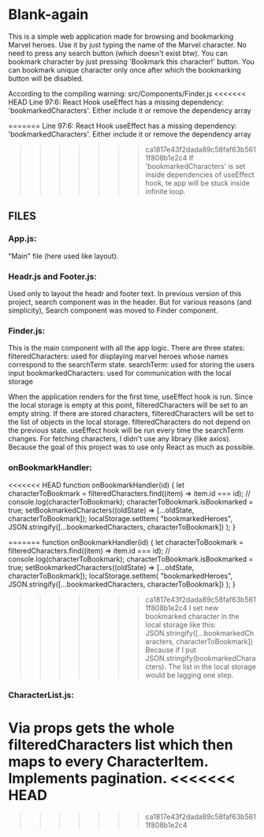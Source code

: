 # Blank-again

This is a simple web application made for browsing and bookmarking Marvel heroes.
Use it by just typing the name of the Marvel character. No need to press any search button (which doesn't exist btw).
You can bookmark character by just pressing 'Bookmark this character!' button.
You can bookmark unique character only once after which the bookmarking button will be disabled.

According to the compiling warning:
src/Components/Finder.js
<<<<<<< HEAD
Line 97:6: React Hook useEffect has a missing dependency: 'bookmarkedCharacters'. Either include it or remove the dependency array

=======
  Line 97:6:  React Hook useEffect has a missing dependency: 'bookmarkedCharacters'. Either include it or remove the dependency array
 
>>>>>>> ca1817e43f2dada89c58faf63b5611f808b1e2c4
If 'bookmarkedCharacters' is set inside dependencies of useEffect hook, te app will be stuck inside infinite loop.

## FILES

### App.js:

"Main" file (here used like layout).

### Headr.js and Footer.js:

Used only to layout the headr and footer text.
In previous version of this project, search component was in the header. But for various reasons (and simplicity), Search component was moved to Finder component.

### Finder.js:

This is the main component with all the app logic.
There are three states:
filteredCharacters: used for displaying marvel heroes whose names correspond to the searchTerm state.
searchTerm: used for storing the users input
bookmarkedCharacters: used for communication with the local storage

When the application renders for the first time, useEffect hook is run. Since the local storage is empty at this point, filteredCharacters will be set to an empty string.
If there are stored characters, filteredCharacters will be set to the list of objects in the local storage. filteredCharacters do not depend on the previous state.
useEffect hook will be run every time the searchTerm changes.
For fetching characters, I didn't use any library (like axios). Because the goal of this project was to use only React as much as possible.

### onBookmarkHandler:

<<<<<<< HEAD
function onBookmarkHandler(id) {
let characterToBookmark = filteredCharacters.find((item) => item.id === id);
// console.log(characterToBookmark);
characterToBookmark.isBookmarked = true;
setBookmarkedCharacters((oldState) => [...oldState, characterToBookmark]);
localStorage.setItem(
"bookmarkedHeroes",
JSON.stringify([...bookmarkedCharacters, characterToBookmark])
);
}

=======
  function onBookmarkHandler(id) {
    let characterToBookmark = filteredCharacters.find((item) => item.id === id);
    // console.log(characterToBookmark);
    characterToBookmark.isBookmarked = true;
    setBookmarkedCharacters((oldState) => [...oldState, characterToBookmark]);
    localStorage.setItem(
      "bookmarkedHeroes",
      JSON.stringify([...bookmarkedCharacters, characterToBookmark])
    );
  }
  
>>>>>>> ca1817e43f2dada89c58faf63b5611f808b1e2c4
I set new bookmarked character in the local storage like this: JSON.stringify([...bookmarkedCharacters, characterToBookmark])
Because if I put JSON.stringify(bookmarkedCharacters).
The list in the local storage would be lagging one step.

### CharacterList.js:

Via props gets the whole filteredCharacters list which then maps to every CharacterItem. Implements pagination.
<<<<<<< HEAD
=======

>>>>>>> ca1817e43f2dada89c58faf63b5611f808b1e2c4
